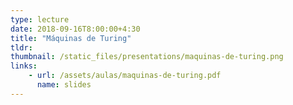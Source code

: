 ```yaml
---
type: lecture
date: 2018-09-16T8:00:00+4:30
title: "Máquinas de Turing"
tldr:
thumbnail: /static_files/presentations/maquinas-de-turing.png
links: 
    - url: /assets/aulas/maquinas-de-turing.pdf
      name: slides
---
```

